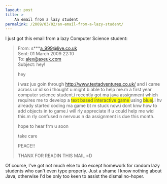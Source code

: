 ```yaml
---
layout: post
title: >
    An email from a lazy student
permalink: /2009/03/02/an-email-from-a-lazy-student/
---
```

I just got this email from a lazy Computer Science student:

>From: s***a_999@live.co.uk  
>Sent: 01 March 2009 22:10  
>To: alex@axeuk.com  
>Subject: hey!  
>
> hey
>
> i waz jus goin through <a href="http://www.textadventures.co.uk/">http://www.textadventures.co.uk/</a> and i came across ur id so i thought u might b able to help me.m a first year computer science student.i recently got ma java assignment which requires me to develop a <span style="background:yellow;">text based interactive game </span>using <span style="background:yellow;">bluej</span>.i hv already started coding ma game bt m stuck now.i dont knw how to add objects in to game.i will rly appreciate if u could help me wid this.m rly confused n nervous n da assignment is due this month.
>
>hope to hear frm u soon
>
>take care
>
>PEACE!!
>
>THANX FOR READIN THIS MAIL =D

Of course, I've got not much else to do except homework for random lazy students who can't even type properly. Just a shame I know nothing about Java, otherwise I'd be only too keen to assist the dismal no-hoper.